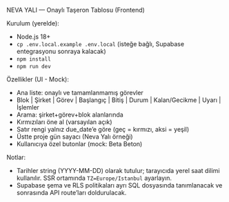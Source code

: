 NEVA YALI — Onaylı Taşeron Tablosu (Frontend)

Kurulum (yerelde):

- Node.js 18+
- `cp .env.local.example .env.local` (isteğe bağlı, Supabase entegrasyonu sonraya kalacak)
- `npm install`
- `npm run dev`

Özellikler (UI - Mock):

- Ana liste: onaylı ve tamamlanmamış görevler
- Blok | Şirket | Görev | Başlangıç | Bitiş | Durum | Kalan/Gecikme | Uyarı | İşlemler
- Arama: şirket+görev+blok alanlarında
- Kırmızıları öne al (varsayılan açık)
- Satır rengi yalnız due_date’e göre (geç = kırmızı, aksi = yeşil)
- Üstte proje gün sayacı (Neva Yalı örneği)
- Kullanıcıya özel butonlar (mock: Beta Beton)

Notlar:

- Tarihler string (YYYY-MM-DD) olarak tutulur; tarayıcıda yerel saat dilimi kullanılır. SSR ortamında `TZ=Europe/Istanbul` ayarlayın.
- Supabase şema ve RLS politikaları ayrı SQL dosyasında tanımlanacak ve sonrasında API route’ları doldurulacak.

